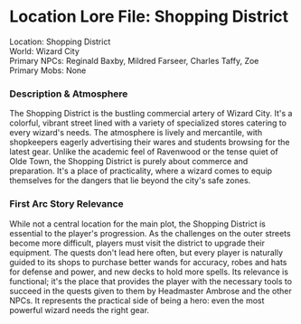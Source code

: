 # **Location Lore File: Shopping District**

Location: Shopping District  
World: Wizard City  
Primary NPCs: Reginald Baxby, Mildred Farseer, Charles Taffy, Zoe  
Primary Mobs: None

### **Description & Atmosphere**

The Shopping District is the bustling commercial artery of Wizard City. It's a colorful, vibrant street lined with a variety of specialized stores catering to every wizard's needs. The atmosphere is lively and mercantile, with shopkeepers eagerly advertising their wares and students browsing for the latest gear. Unlike the academic feel of Ravenwood or the tense quiet of Olde Town, the Shopping District is purely about commerce and preparation. It's a place of practicality, where a wizard comes to equip themselves for the dangers that lie beyond the city's safe zones.

### **First Arc Story Relevance**

While not a central location for the main plot, the Shopping District is essential to the player's progression. As the challenges on the outer streets become more difficult, players must visit the district to upgrade their equipment. The quests don't lead here often, but every player is naturally guided to its shops to purchase better wands for accuracy, robes and hats for defense and power, and new decks to hold more spells. Its relevance is functional; it's the place that provides the player with the necessary tools to succeed in the quests given to them by Headmaster Ambrose and the other NPCs. It represents the practical side of being a hero: even the most powerful wizard needs the right gear.